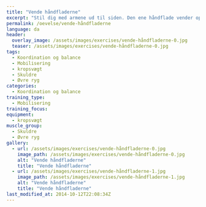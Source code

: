 ```yaml
---
title: "Vende håndfladerne"
excerpt: "Stil dig med armene ud til siden. Den ene håndflade vender opad, mens den anden vender nedad. Kig efter håndfladen, som vender opad. Vend håndfladerne ved at dreje i skuldrene. Skift stille og roligt og mærk efter om der er nogle spring i bevægelsen nogen steder."
permalink: /oevelse/vende-håndfladerne
language: da
header:
  overlay_image: /assets/images/exercises/vende-håndfladerne-0.jpg
  teaser: /assets/images/exercises/vende-håndfladerne-0.jpg
tags:
  - Koordination og balance
  - Mobilisering
  - kropsvægt
  - Skuldre
  - Øvre ryg
categories:
  - Koordination og balance
training_type: 
  - Mobilisering
training_focus: 
equipment:
  - kropsvægt
muscle_group:
  - Skuldre
  - Øvre ryg
gallery:
  - url: /assets/images/exercises/vende-håndfladerne-0.jpg
    image_path: /assets/images/exercises/vende-håndfladerne-0.jpg
    alt: "Vende håndfladerne"
    title: "Vende håndfladerne"
  - url: /assets/images/exercises/vende-håndfladerne-1.jpg
    image_path: /assets/images/exercises/vende-håndfladerne-1.jpg
    alt: "Vende håndfladerne"
    title: "Vende håndfladerne"
last_modified_at: 2014-10-12T22:08:34Z
---
```



